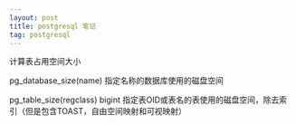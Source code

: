 ```yaml
---
layout: post
title: postgresql 笔记
tag: postgresql
---
```


计算表占用空间大小

pg_database_size(name)	指定名称的数据库使用的磁盘空间

pg_table_size(regclass)	bigint	指定表OID或表名的表使用的磁盘空间，除去索引（但是包含TOAST，自由空间映射和可视映射）

